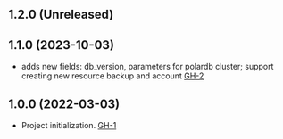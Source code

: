 ## 1.2.0 (Unreleased)
## 1.1.0 (2023-10-03)

- adds new fields: db_version, parameters for polardb cluster; support creating new resource backup and account [GH-2](https://github.com/alibabacloud-automation/terraform-alicloud-polardb-postgresql/pull/2)

## 1.0.0 (2022-03-03)

- Project initialization. [GH-1](https://github.com/terraform-alicloud-modules/terraform-alicloud-polardb-postgresql/pull/1)
